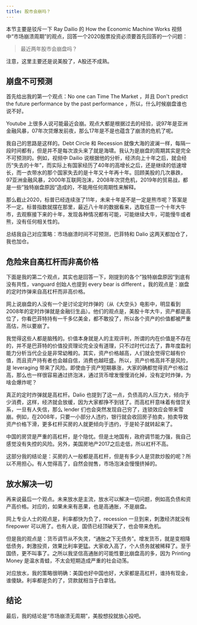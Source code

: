 ```yaml
---
title: 股市会崩吗？
---
```


本节主要是驳斥一下 Ray Dailio 的 How the Economic Machine Works 视频中“市场崩溃周期”的观点，回答一个2020股票投资必须要首先回答的一个问题：

> 最近两年股市会崩盘吗？

注意，这里主要还是说美股了，A股还不成熟。

## 崩盘不可预测

首先给出我的第一个观点：No one can Time The Market ，并且 Don't predict the future performance by the past performance ，所以，什么时候崩盘谁也说不好。

Youtube 上很多人说可能最近会崩。观点大都是根据过去的经验，说97年是亚洲金融风暴，07年次贷爆发前夜，那么17年是不是也蕴含了崩溃的危机了呢。

我自己的思路是这样的。Debt Circle 和 Recession 就像大海的波澜一样，每隔一段时间都有，但是并不是每次浪头来了就是海啸。我认为是崩盘的周期其实是完全不可预测的。例如，视频中 Dailio 说根据他的分析，经济向上十年之后，就会经历“失去的十年”，而实际上有国家经历了40年的高增长之后，还是继续的低速增长，而一衣带水的那个国家失去的是十年又十年再十年。回顾美股的几次暴跌，97亚洲金融风暴，2000年互联网泡沫，2008年次贷危机，2019年的贸易战，都是一些”独特崩盘原因“造成的，不能用任何周期性来解释。

那么截止2020，标普已经连续涨了11年，未来十年是不是一定是熊市呢？答案是不一定。标普指数就摆在那里，最近八十年的数据看来，选取任意一个十年大牛市，去观察接下来的十年，发现各种情况都有可能，可能继续大牛，可能慢牛或者熊，没有任何相关性的。

总结我自己对应策略：市场崩溃时间不可预测，巴菲特和 Dalio 这两天都加仓了，我也加仓。

## 危险来自高杠杆而非高价格

下面是我的第二个观点，其实也是回答一下，刚提到的各个”独特崩盘原因“到底有没有共性，vanguard 创始人也提到 every bear is different 。我的观点是：崩盘的定时炸弹来自高杠杆而非高价格。

网上说崩盘的人没有一个是讨论定时炸弹的（从《大空头》电影中，明显看到2008年的定时炸弹就是金融衍生品）。他们的观点是，美股十年大牛，资产都是高位了，你看巴菲特持有一千多亿美金，都不敢投了，所以各个资产的价值都被严重高估，所以要崩了。

我觉得这些人都是脑残的。价值本身就是人的主观评判，所谓的内在价值是不存在的，并不是巴菲特的价值投资理论完全没有道理，只不过时代过去了，靠年度盈利能力分析当代企业是非常幼稚的。其实，资产价格越高，人们就会觉得它越有价值，而且资产持有者也会越自信，消费也越旺盛。所以，资产价格高并不是风险，是 leveraging 带来了风险。即使由于资产短期暴涨，大家的确都觉得资产价格过高，那么也一样很容易通过挤泡沫，通过货币增发慢慢消化掉，没有定时炸弹，为啥会爆炸呢？

真正的定时炸弹就是高杠杆。Dalio 也提到了这一点，负债高的人压力大，倾向于少消费，这样，经济就会放缓，因为大家都挣不到钱了。而高杠杆意味着有借贷关系，一旦有人失信，那么 lender 们也会突然发现自己穷了，连锁效应会带来雪崩。例如，在2008年，只要一小部分人违约，银行就会收回房子拍卖，拍卖导致资产价格下滑，更多杠杆买房的人就更倾向于违约，于是轮子就转起来了。

中国的房贷是严重的高杠杆，是个隐忧。但是土地国有，政府调节能力强，我自己感觉没有失控的风险。另外，美国房地产2017之后走低，所以杠杆不高。

这部分我的结论是：买房的人一般都是高杠杆，但是有多少人是贷款炒股的呢？所以不用担心。有人觉得高了，自然会抛售，市场泡沫会慢慢挤掉的。

## 放水解决一切

再来说最后一个观点。未来放水是主流，放水可以解决一切问题，例如高负债和资产高价格。对应的，如果未来有恶果，也是高通胀，不是崩盘。

网上专业人士的观点是，利率都快为负了，recession 一旦到来，刺激经济就没有 firepower 可以用了。也有人说，国债已经顶破天了，也会带来危机。

但是我的观点是：货币调节从不失灵，“通胀之下无债务”。增发货币，就是变相降低债务，刺激投资，效果比利率更猛。大家收入高了，个人债务就被稀释了。至于国债，更不叫事了。之所以我坚信高通胀的可能性要比崩盘高的多，因为 Printing Money 是温水青蛙，不太会短期造成严重的社会动荡。

对应放水，我的策略很明确：美国也好中国也好，大家都是高杠杆，谁持有现金，谁傻缺。利率都是负的了，贷款就相当于白拿钱。

## 结论

最后，我的结论是“市场崩溃无周期”，美股想投就放心投吧。
